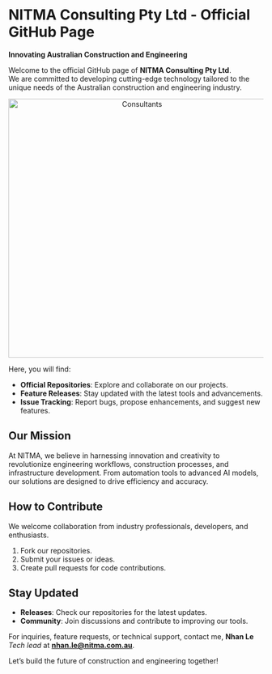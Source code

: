 # NITMA Consulting Pty Ltd - Official GitHub Page  

**Innovating Australian Construction and Engineering**  

Welcome to the official GitHub page of **NITMA Consulting Pty Ltd**.  
We are committed to developing cutting-edge technology tailored to the unique needs of the Australian construction and engineering industry.

<div align="center">
  <img width="512" alt="Consultants" src="https://github.com/user-attachments/assets/fe613aaa-9e11-40c0-9b62-9f87aabadb06" />
</div>

Here, you will find:  
- **Official Repositories**: Explore and collaborate on our projects.  
- **Feature Releases**: Stay updated with the latest tools and advancements.  
- **Issue Tracking**: Report bugs, propose enhancements, and suggest new features.  

## Our Mission  
At NITMA, we believe in harnessing innovation and creativity to revolutionize engineering workflows, construction processes, and infrastructure development. From automation tools to advanced AI models, our solutions are designed to drive efficiency and accuracy.  

## How to Contribute  
We welcome collaboration from industry professionals, developers, and enthusiasts.  
1. Fork our repositories.  
2. Submit your issues or ideas.  
3. Create pull requests for code contributions.  

## Stay Updated  
- **Releases**: Check our repositories for the latest updates.  
- **Community**: Join discussions and contribute to improving our tools.  

For inquiries, feature requests, or technical support, contact me, **Nhan Le** _Tech lead_ at **nhan.le@nitma.com.au**.  

Let’s build the future of construction and engineering together!  
